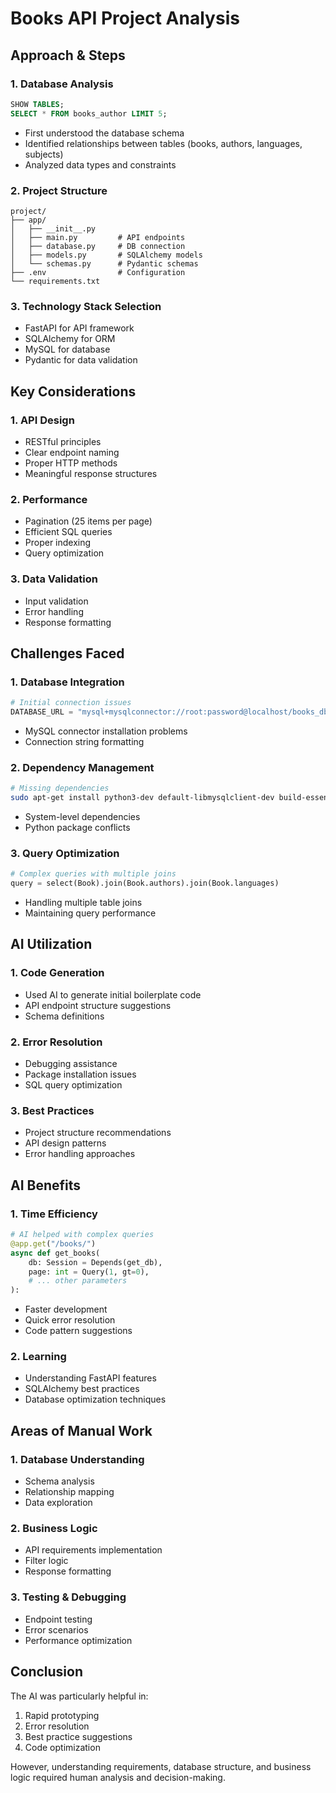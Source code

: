 
# Books API Project Analysis

## Approach & Steps

### 1. Database Analysis
```sql
SHOW TABLES;
SELECT * FROM books_author LIMIT 5;
```
- First understood the database schema
- Identified relationships between tables (books, authors, languages, subjects)
- Analyzed data types and constraints

### 2. Project Structure
```
project/
├── app/
│   ├── __init__.py
│   ├── main.py         # API endpoints
│   ├── database.py     # DB connection
│   ├── models.py       # SQLAlchemy models
│   └── schemas.py      # Pydantic schemas
├── .env                # Configuration
└── requirements.txt
```

### 3. Technology Stack Selection
- FastAPI for API framework
- SQLAlchemy for ORM
- MySQL for database
- Pydantic for data validation

## Key Considerations

### 1. API Design
- RESTful principles
- Clear endpoint naming
- Proper HTTP methods
- Meaningful response structures

### 2. Performance
- Pagination (25 items per page)
- Efficient SQL queries
- Proper indexing
- Query optimization

### 3. Data Validation
- Input validation
- Error handling
- Response formatting

## Challenges Faced

### 1. Database Integration
```python
# Initial connection issues
DATABASE_URL = "mysql+mysqlconnector://root:password@localhost/books_db"
```
- MySQL connector installation problems
- Connection string formatting

### 2. Dependency Management
```bash
# Missing dependencies
sudo apt-get install python3-dev default-libmysqlclient-dev build-essential
```
- System-level dependencies
- Python package conflicts

### 3. Query Optimization
```python
# Complex queries with multiple joins
query = select(Book).join(Book.authors).join(Book.languages)
```
- Handling multiple table joins
- Maintaining query performance

## AI Utilization

### 1. Code Generation
- Used AI to generate initial boilerplate code
- API endpoint structure suggestions
- Schema definitions

### 2. Error Resolution
- Debugging assistance
- Package installation issues
- SQL query optimization

### 3. Best Practices
- Project structure recommendations
- API design patterns
- Error handling approaches

## AI Benefits

### 1. Time Efficiency
```python
# AI helped with complex queries
@app.get("/books/")
async def get_books(
    db: Session = Depends(get_db),
    page: int = Query(1, gt=0),
    # ... other parameters
):
```
- Faster development
- Quick error resolution
- Code pattern suggestions

### 2. Learning
- Understanding FastAPI features
- SQLAlchemy best practices
- Database optimization techniques

## Areas of Manual Work

### 1. Database Understanding
- Schema analysis
- Relationship mapping
- Data exploration

### 2. Business Logic
- API requirements implementation
- Filter logic
- Response formatting

### 3. Testing & Debugging
- Endpoint testing
- Error scenarios
- Performance optimization

## Conclusion

The AI was particularly helpful in:
1. Rapid prototyping
2. Error resolution
3. Best practice suggestions
4. Code optimization

However, understanding requirements, database structure, and business logic required human analysis and decision-making.
